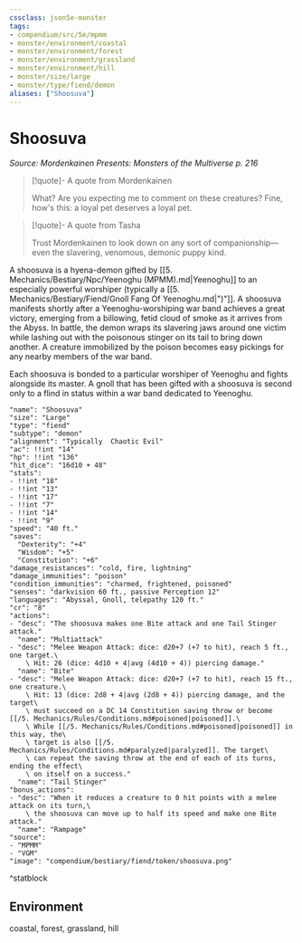 ```yaml
---
cssclass: json5e-monster
tags:
- compendium/src/5e/mpmm
- monster/environment/coastal
- monster/environment/forest
- monster/environment/grassland
- monster/environment/hill
- monster/size/large
- monster/type/fiend/demon
aliases: ["Shoosuva"]
---
```

# Shoosuva
*Source: Mordenkainen Presents: Monsters of the Multiverse p. 216*  

> [!quote]- A quote from Mordenkainen  
> 
> What? Are you expecting me to comment on these creatures? Fine, how's this: a loyal pet deserves a loyal pet.

> [!quote]- A quote from Tasha  
> 
> Trust Mordenkainen to look down on any sort of companionship—even the slavering, venomous, demonic puppy kind.

A shoosuva is a hyena-demon gifted by [[5. Mechanics/Bestiary/Npc/Yeenoghu (MPMM).md|Yeenoghu]] to an especially powerful worshiper (typically a [[5. Mechanics/Bestiary/Fiend/Gnoll Fang Of Yeenoghu.md|")"]]. A shoosuva manifests shortly after a Yeenoghu-worshiping war band achieves a great victory, emerging from a billowing, fetid cloud of smoke as it arrives from the Abyss. In battle, the demon wraps its slavering jaws around one victim while lashing out with the poisonous stinger on its tail to bring down another. A creature immobilized by the poison becomes easy pickings for any nearby members of the war band.

Each shoosuva is bonded to a particular worshiper of Yeenoghu and fights alongside its master. A gnoll that has been gifted with a shoosuva is second only to a flind in status within a war band dedicated to Yeenoghu.

```statblock
"name": "Shoosuva"
"size": "Large"
"type": "fiend"
"subtype": "demon"
"alignment": "Typically  Chaotic Evil"
"ac": !!int "14"
"hp": !!int "136"
"hit_dice": "16d10 + 48"
"stats":
- !!int "18"
- !!int "13"
- !!int "17"
- !!int "7"
- !!int "14"
- !!int "9"
"speed": "40 ft."
"saves":
  "Dexterity": "+4"
  "Wisdom": "+5"
  "Constitution": "+6"
"damage_resistances": "cold, fire, lightning"
"damage_immunities": "poison"
"condition_immunities": "charmed, frightened, poisoned"
"senses": "darkvision 60 ft., passive Perception 12"
"languages": "Abyssal, Gnoll, telepathy 120 ft."
"cr": "8"
"actions":
- "desc": "The shoosuva makes one Bite attack and one Tail Stinger attack."
  "name": "Multiattack"
- "desc": "Melee Weapon Attack: dice: d20+7 (+7 to hit), reach 5 ft., one target.\
    \ Hit: 26 (dice: 4d10 + 4|avg (4d10 + 4)) piercing damage."
  "name": "Bite"
- "desc": "Melee Weapon Attack: dice: d20+7 (+7 to hit), reach 15 ft., one creature.\
    \ Hit: 13 (dice: 2d8 + 4|avg (2d8 + 4)) piercing damage, and the target\
    \ must succeed on a DC 14 Constitution saving throw or become [[/5. Mechanics/Rules/Conditions.md#poisoned|poisoned]].\
    \ While [[/5. Mechanics/Rules/Conditions.md#poisoned|poisoned]] in this way, the\
    \ target is also [[/5. Mechanics/Rules/Conditions.md#paralyzed|paralyzed]]. The target\
    \ can repeat the saving throw at the end of each of its turns, ending the effect\
    \ on itself on a success."
  "name": "Tail Stinger"
"bonus_actions":
- "desc": "When it reduces a creature to 0 hit points with a melee attack on its turn,\
    \ the shoosuva can move up to half its speed and make one Bite attack."
  "name": "Rampage"
"source":
- "MPMM"
- "VGM"
"image": "compendium/bestiary/fiend/token/shoosuva.png"
```
^statblock

## Environment

coastal, forest, grassland, hill